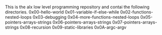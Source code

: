 This is the alx low level programming repository and contai the following directories.
0x00-hello-world
0x01-variable-if-else-while
0x02-functions-nested-loops
0x03-debugging
0x04-more-functions-nested-loops
0x05-pointers-arrays-strings
0x06-pointers-arrays-strings
0x07-pointers-arrays-strings
0x08-recursion
0x09-static-libraries
0x0A-argc-argv
